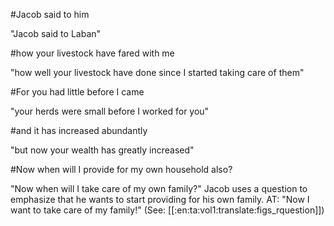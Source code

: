 #Jacob said to him

"Jacob said to Laban"

#how your livestock have fared with me

"how well your livestock have done since I started taking care of them"

#For you had little before I came

"your herds were small before I worked for you"

#and it has increased abundantly

"but now your wealth has greatly increased"

#Now when will I provide for my own household also?

"Now when will I take care of my own family?" Jacob uses a question to emphasize that he wants to start providing for his own family. AT: "Now I want to take care of my family!" (See: [[:en:ta:vol1:translate:figs_rquestion]])